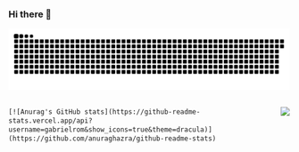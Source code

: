 ### Hi there 👋

![Snake animation](https://github.com/gabrielrom/gabrielrom/blob/output/github-contribution-grid-snake.svg)

<html>
  <head>
    <style>
    .myDiv {
      display: flex;
      flex-direction: row;
      justify-content: space-between;
     }
    </style>
  </head>
</html>

<body>
  
  <div class="myDiv">

    [![Anurag's GitHub stats](https://github-readme-stats.vercel.app/api?username=gabrielrom&show_icons=true&theme=dracula)](https://github.com/anuraghazra/github-readme-stats)


   ![](https://github-profile-summary-cards.vercel.app/api/cards/repos-per-language?username=gabrielrom&theme=dracula)


  </div>
</body>

 

